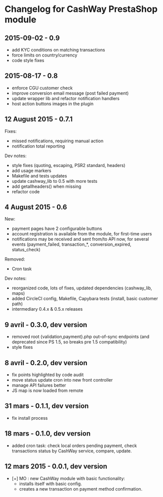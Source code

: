 # Changelog for CashWay PrestaShop module

## 2015-09-02 - 0.9

 * add KYC conditions on matching transactions
 * force limits on country/currency
 * code style fixes

## 2015-08-17 - 0.8

 * enforce CGU customer check
 * improve conversion email message (post failed payment)
 * update wrapper lib and refactor notification handlers
 * host action buttons images in the plugin

## 12 August 2015 - 0.7.1

Fixes:

 * missed notifications, requiring manual action
 * notification total reporting

Dev notes:

 * style fixes (quoting, escaping, PSR2 standard, headers)
 * add usage markers
 * Makefile and tests updates
 * update cashway_lib to 0.5 with more tests
 * add getallheaders() when missing
 * refactor code

## 4 August 2015 - 0.6

New:

 * payment pages have 2 configurable buttons
 * account registration is available from the module, for first-time users
 * notifications may be received and sent from/to API now, for several events
   (payment_failed, transaction_*, conversion_expired, status_check)

Removed:

 * Cron task

Dev notes:

 * reorganized code, lots of fixes, updated dependencies (cashway_lib, maps)
 * added CircleCI config, Makefile, Capybara tests (install, basic customer path)
 * intermediary 0.4.x & 0.5.x releases

## 9 avril - 0.3.0, dev version

 * removed root {validation,payment}.php out-of-sync
   endpoints (and deprecated since PS 1.5, so breaks
   pre 1.5 compatibility)
 * style fixes

## 8 avril - 0.2.0, dev version

 * fix points highlighted by code audit
 * move status update cron into new front controller
 * manage API failures better
 * JS map is now loaded from remote

## 31 mars - 0.1.1, dev version

 * fix install process

## 18 mars - 0.1.0, dev version

 * added cron task: check local orders pending payment,
   check transactions status by CashWay service,
   compare, update.

## 12 mars 2015 - 0.0.1, dev version

 * [+] MO : new CashWay module with basic functionality:
   - installs itself with basic config.
   - creates a new transaction on payment method confirmation.
